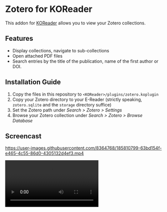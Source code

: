 # Zotero for KOReader

This addon for [KOReader](https://github.com/koreader/koreader) allows you to view your Zotero collections.

## Features
* Display collections, navigate to sub-collections
* Open attached PDF files
* Search entries by the title of the publication, name of the first author or DOI.



## Installation Guide
1. Copy the files in this repository to `<KOReader>/plugins/zotero.koplugin`
2. Copy your Zotero directory to your E-Reader (strictly speaking, `zotero.sqlite` and the `storage` directory suffice)
3. Set the Zotero path under *Search > Zotero > Settings*
4. Browse your Zotero collection under *Search > Zotero > Browse Database*

## Screencast


https://user-images.githubusercontent.com/8364768/185810799-63bd154f-e465-4c55-86d0-4305132d4ef3.mp4



<video loop autoplay src="https://user-images.githubusercontent.com/8364768/185810799-63bd154f-e465-4c55-86d0-4305132d4ef3.mp4">
    <img src="contrib/screenshot.png" />
</video>
